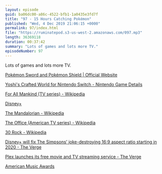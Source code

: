 ```yaml
---
layout: episode
guid: ba06dc00-a86c-4522-bfb1-1a0435e3fd7f
title: "97 - 15 Hours Catching Pokémon"
published: "Wed, 4 Dec 2019 21:06:15 +0000"
permalink: 97/index.html
file: "https://ruminatepod.s3-us-west-2.amazonaws.com/097.mp3"
length: 36369118
duration: 00:37:42
summary: "Lots of games and lots more TV."
episodeNumber: 97
---
```


Lots of games and lots more TV.

[Pokémon Sword and Pokémon Shield | Official Website](https://swordshield.pokemon.com/en-us/)

[Yoshi's Crafted World for Nintendo Switch - Nintendo Game Details](https://www.nintendo.com/games/detail/yoshis-crafted-world-switch/)

[For All Mankind (TV series) - Wikipedia](https://en.wikipedia.org/wiki/For_All_Mankind_(TV_series))

[Disney+](https://preview.disneyplus.com/uk)

[The Mandalorian - Wikipedia](https://en.wikipedia.org/wiki/The_Mandalorian)

[The Office (American TV series) - Wikipedia](https://en.wikipedia.org/wiki/The_Office_(American_TV_series))

[30 Rock - Wikipedia](https://en.wikipedia.org/wiki/30_Rock)

[Disney+ will fix The Simpsons’ joke-destroying 16:9 aspect ratio starting in 2020 - The Verge](https://www.theverge.com/2019/11/15/20967429/disney-plus-simpsons-feedback-older-episodes-original-aspect-ratio-2020)

[Plex launches its free movie and TV streaming service - The Verge](https://www.theverge.com/2019/12/4/20995123/plex-free-movies-tv-streaming-service-now-available-ads)

[American Music Awards](https://www.theamas.com/)
